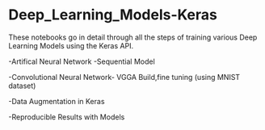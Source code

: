 # Deep_Learning_Models-Keras
These notebooks go in detail through all the steps of training various Deep Learning Models using the Keras API. 

-Artifical Neural Network -Sequential Model

-Convolutional Neural Network- VGGA Build,fine tuning (using MNIST dataset)

-Data Augmentation in Keras

-Reproducible Results with Models
